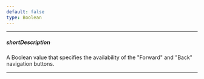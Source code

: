 ```yaml
---
default: false
type: Boolean
---
```

---
##### shortDescription
A Boolean value that specifies the availability of the "Forward" and "Back" navigation buttons.

---

